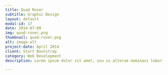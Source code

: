 ```yaml
---
title: Quad Rover
subtitle: Graphic Design
layout: default
modal-id: 17
date: 2014-07-09
img: quad-rover.png
thumbnail: quad-rover.png
alt: image-alt
project-date: April 2014
client: Start Bootstrap
category: Web Development
description: Lorem ipsum dolor sit amet, usu cu alterum nominavi lobortis. At duo novum diceret. Tantas apeirian vix et, usu sanctus postulant inciderint ut, populo diceret necessitatibus in vim. Cu eum dicam feugiat noluisse.

---
```

